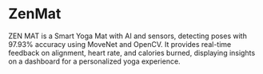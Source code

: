 # ZenMat
ZEN MAT is a Smart Yoga Mat with AI and sensors, detecting poses with 97.93% accuracy using MoveNet and OpenCV. It provides real-time feedback on alignment, heart rate, and calories burned, displaying insights on a dashboard for a personalized yoga experience.
